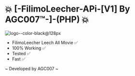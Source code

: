 # 💥 [-FilimoLeecher-APi-[V1] By AGC007™-]-(PHP) 💥
![logo--color-black@128px](https://github.com/AGC007/FilimoLeecher--PHP/assets/75802202/201907d6-6a26-4f60-9d85-279370d0a5f2)

- FilimoLeecher Leech All Movie ✅
- 100% Working ✅
- Tested ✅
- Fast ✅

~ Developed by AGC007 ~

